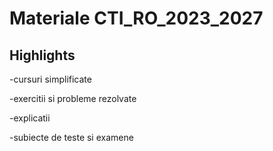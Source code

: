# Materiale CTI_RO_2023_2027

## Highlights
-cursuri simplificate

-exercitii si probleme rezolvate

-explicatii 

-subiecte de teste si examene



